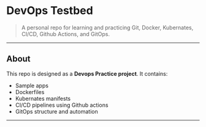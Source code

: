 # DevOps Testbed
> A personal repo for learning and practicing Git, Docker, Kubernates, CI/CD, Github Actions, and GitOps.

___

## About

This repo is designed as a **Devops Practice project**. It contains:
- Sample apps
- Dockerfiles
- Kubernates manifests
- CI/CD pipelines using Github actions
- GitOps structure and automation

___
